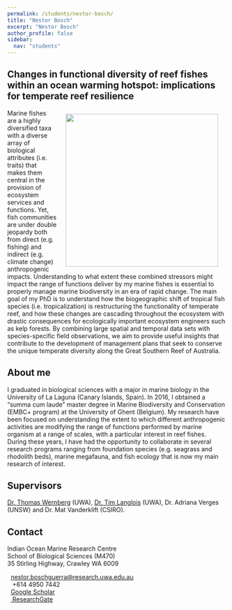 ```yaml
---
permalink: /students/nestor-bosch/
title: "Nestor Bosch"
excerpt: "Nestor Bosch"
author_profile: false
sidebar:
  nav: "students"
---
```

## Changes in functional diversity of reef fishes within an ocean warming hotspot: implications for temperate reef resilience
<img class="philprofile" src='/images/Nestor_WS.jpg' align='right' width="350" hspace="20" vspace="10">
Marine fishes are a highly diversified taxa with a diverse array of biological attributes (i.e. traits) that makes them central in the provision of ecosystem services and functions. Yet, fish communities are under double jeopardy both from direct (e.g. fishing) and indirect (e.g. climate change) anthropogenic impacts. Understanding to what extent these combined stressors might impact the range of functions deliver by my marine fishes is essential to properly manage marine biodiversity in an era of rapid change. The main goal of my PhD is to understand how the biogeographic shift of tropical fish species (i.e. tropicalization) is restructuring the functionality of temperate reef, and how these changes are cascading throughout the ecosystem with drastic consequences for ecologically important ecosystem engineers such as kelp forests. By combining large spatial and temporal data sets with species-specific field observations, we aim to provide useful insights that contribute to the development of management plans that seek to conserve the unique temperate diversity along the Great Southern Reef of Australia.

## About me
I graduated in biological sciences with a major in marine biology in the University of La Laguna (Canary Islands, Spain). In 2016, I obtained a “summa cum laude” master degree in Marine Biodiversity and Conservation (EMBC+ program) at the University of Ghent (Belgium). My research have been focused on understanding the extent to which different anthropogenic activities are modifying the range of functions performed by marine organism at a range of scales, with a particular interest in reef fishes. During these years, I have had the opportunity to collaborate in several research programs ranging from foundation species (e.g. seagrass and rhodolith beds), marine megafauna, and fish ecology that is now my main research of interest.

## Supervisors
[Dr. Thomas Wernberg](https://wernberglab.org/) (UWA), [Dr. Tim Langlois](https://uwamegfisheries.github.io/academics/tim-langlois/ "Tim Langlois") (UWA), Dr. Adriana Verges (UNSW) and Dr. Mat Vanderklift (CSIRO).

## Contact
<p class="address"><i class="far fa-building"></i> Indian Ocean Marine Research Centre <br>
School of Biological Sciences (M470)<br>
35 Stirling Highway, Crawley WA 6009</p>

<p class="phoneemail"><i class="far fa-envelope-open"></i>&nbsp;&nbsp;<a href="mailto:nestor.boschguerra@research.uwa.edu.au">nestor.boschguerra@research.uwa.edu.au</a><br>
<i class="fas fa-phone"></i>&nbsp;&nbsp; +614 4950 7442<br>
<i class="fas fa-graduation-cap"></i>&nbsp;&nbsp;<a href="https://scholar.google.com/citations?user=dHhUrB0AAAAJ&hl=es\">Google Scholar</a><br>
<i class="fab fa-researchgate"></i>&nbsp;&nbsp;<a href="https://www.researchgate.net/profile/Nestor_Bosch"> ResearchGate</a><br>
